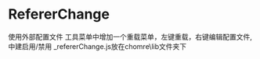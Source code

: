 RefererChange
============
使用外部配置文件
工具菜单中增加一个重载菜单，左键重载，右键编辑配置文件,中建启用/禁用
_refererChange.js放在chomre\lib文件夹下
